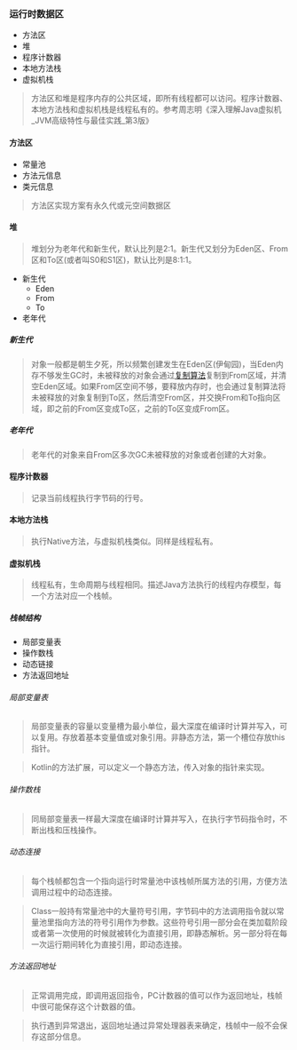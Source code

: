 ### 运行时数据区

* 方法区
* 堆
* 程序计数器
* 本地方法栈
* 虚拟机栈

> 方法区和堆是程序内存的公共区域，即所有线程都可以访问。程序计数器、本地方法栈和虚拟机栈是线程私有的。参考周志明《深入理解Java虚拟机_JVM高级特性与最佳实践_第3版》

#### 方法区

* 常量池
* 方法元信息
* 类元信息

> 方法区实现方案有永久代或元空间数据区

#### 堆

> 堆划分为老年代和新生代，默认比列是2:1。新生代又划分为Eden区、From区和To区(或者叫S0和S1区)，默认比列是8:1:1。

* 新生代
  * Eden
  * From
  * To
* 老年代

##### 新生代

> 对象一般都是朝生夕死，所以频繁创建发生在Eden区(伊甸园)，当Eden内存不够发生GC时，未被释放的对象会通过[复制算法]()复制到From区域，并清空Eden区域。如果From区空间不够，要释放内存时，也会通过复制算法将未被释放的对象复制到To区，然后清空From区，并交换From和To指向区域，即之前的From区变成To区，之前的To区变成From区。

##### 老年代

> 老年代的对象来自From区多次GC未被释放的对象或者创建的大对象。

#### 程序计数器

> 记录当前线程执行字节码的行号。

#### 本地方法栈

> 执行Native方法，与虚拟机栈类似。同样是线程私有。

#### 虚拟机栈

> 线程私有，生命周期与线程相同。描述Java方法执行的线程内存模型，每一个方法对应一个栈帧。

##### 栈帧结构

* 局部变量表
* 操作数栈
* 动态链接
* 方法返回地址

###### 局部变量表

> 局部变量表的容量以变量槽为最小单位，最大深度在编译时计算并写入，可以复用。存放着基本变量值或对象引用。非静态方法，第一个槽位存放this指针。

> Kotlin的方法扩展，可以定义一个静态方法，传入对象的指针来实现。

###### 操作数栈

> 同局部变量表一样最大深度在编译时计算并写入，在执行字节码指令时，不断出栈和压栈操作。

###### 动态连接

> 每个栈帧都包含一个指向运行时常量池中该栈帧所属方法的引用，方便方法调用过程中的动态连接。

> Class一般持有常量池中的大量符号引用，字节码中的方法调用指令就以常量池里指向方法的符号引用作为参数。这些符号引用一部分会在类加载阶段或者第一次使用的时候就被转化为直接引用，即静态解析。另一部分将在每一次运行期间转化为直接引用，即动态连接。

###### 方法返回地址

> 正常调用完成，即调用返回指令，PC计数器的值可以作为返回地址，栈帧中很可能保存这个计数器的值。

> 执行遇到异常退出，返回地址通过异常处理器表来确定，栈帧中一般不会保存这部分信息。	
